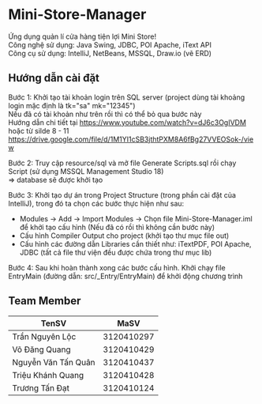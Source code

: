 # Mini-Store-Manager
Ứng dụng quản lí cửa hàng tiện lợi Mini Store!
<br>Công nghệ sử dụng: Java Swing, JDBC, POI Apache, iText API
<br>Công cụ sử dụng: IntelliJ, NetBeans, MSSQL, Draw.io (vẽ ERD)

## Hướng dẫn cài đặt
Bước 1: Khởi tạo tài khoản login trên SQL server (project dùng tài khoảng login mặc định là tk="sa" mk="12345")
<br>Nếu đã có tài khoản như trên rồi thì có thể bỏ qua bước này
<br>Hướng dẫn chi tiết tại https://www.youtube.com/watch?v=dJ6c3OgIVDM 
<br> hoặc từ silde 8 - 11 https://drive.google.com/file/d/1M1YI1cSB3jthtPXM8A6fBg27VVEOSok-/view

Bước 2: Truy cập resource/sql và mở file Generate Scripts.sql rồi chạy Script (sử dụng MSSQL Management Studio 18) 
<br> => database sẽ được khởi tạo

Bước 3: Khởi tạo dự án trong Project Structure (trong phần cài đặt của IntelliJ), trong đó ta chọn các bước thực hiện như sau:
- Modules -> Add -> Import Modules -> Chọn file Mini-Store-Manager.iml để khởi tạo cấu hình (Nếu đã có rồi thì không cần bước này)
- Cấu hình Compiler Output cho project (khởi tạo thư mục file out)
- Cấu hình các đường dẫn Libraries cần thiết như: iTextPDF, POI Apache, JDBC (tất cả file thư viện đều được chứa trong thư mục lib)
 
Bước 4: Sau khi hoàn thành xong các bước cấu hình. Khởi chạy file EntryMain (đường dẫn: src/_Entry/EntryMain) để khởi động chương trình

## Team Member
| TenSV                 | MaSV       |
|-----------------------|------------|
| Trần Nguyên Lộc       | 3120410297 |
| Võ Đăng Quang         | 3120410429 |
| Nguyễn Văn Tấn Quân   | 3120410437 |
| Triệu Khánh Quang     | 3120410428 |
| Trương Tấn Đạt        | 3120410124 |
 
  
